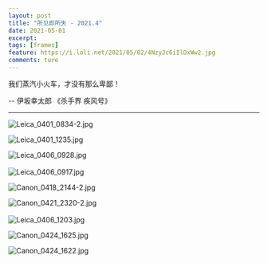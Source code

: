 ```yaml
---
layout: post
title: "所见即所失 - 2021.4"
date: 2021-05-01
excerpt: 
tags: [frames]
feature: https://i.loli.net/2021/05/02/4NzyJc6iIlDxWw2.jpg
comments: ture
---
```


我们蒸汽小火车，才没有那么卑鄙！

-- 伊坂幸太郎 《杀手界 疾风号》

---

![Leica_0401_0834-2.jpg](https://i.loli.net/2021/05/02/4NzyJc6iIlDxWw2.jpg)

![Leica_0401_1235.jpg](https://i.loli.net/2021/05/02/czsp5ADZfIltNmy.jpg)

![Leica_0406_0928.jpg](https://i.loli.net/2021/05/02/UYRP1ahA75eoOnX.jpg)
<br>
<br>
![Leica_0406_0917.jpg](https://i.loli.net/2021/05/02/XEytIbPj5xAUivK.jpg)

![Canon_0418_2144-2.jpg](https://i.loli.net/2021/05/02/E4CTeIfHBQD16vr.jpg)

![Canon_0421_2320-2.jpg](https://i.loli.net/2021/05/02/eGFjgC3YQvIA2mn.jpg)
<br>
<br>
![Leica_0406_1203.jpg](https://i.loli.net/2021/05/02/mfFTa6Qh2g1bwRt.jpg)

![Canon_0424_1625.jpg](https://i.loli.net/2021/05/02/vNWgD3sTane9SuH.jpg)

![Canon_0424_1622.jpg](https://i.loli.net/2021/05/02/ZEThjG6dJgy8AIR.jpg)


